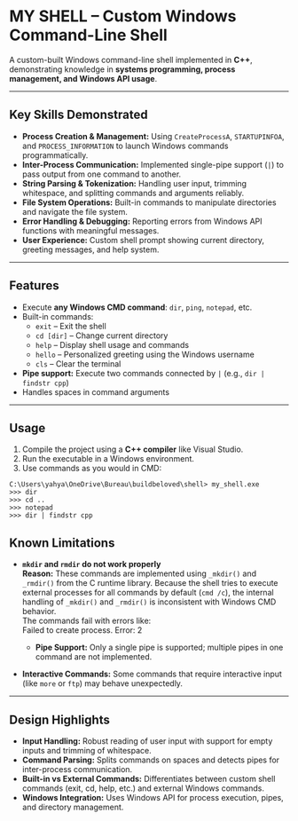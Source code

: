 # MY SHELL – Custom Windows Command-Line Shell

A custom-built Windows command-line shell implemented in **C++**, demonstrating knowledge in **systems programming, process management, and Windows API usage**.

---

## Key Skills Demonstrated

- **Process Creation & Management:** Using `CreateProcessA`, `STARTUPINFOA`, and `PROCESS_INFORMATION` to launch Windows commands programmatically.
- **Inter-Process Communication:** Implemented single-pipe support (`|`) to pass output from one command to another.
- **String Parsing & Tokenization:** Handling user input, trimming whitespace, and splitting commands and arguments reliably.
- **File System Operations:** Built-in commands to manipulate directories and navigate the file system.
- **Error Handling & Debugging:** Reporting errors from Windows API functions with meaningful messages.
- **User Experience:** Custom shell prompt showing current directory, greeting messages, and help system.

---

## Features

- Execute **any Windows CMD command**: `dir`, `ping`, `notepad`, etc.
- Built-in commands:
  - `exit` – Exit the shell
  - `cd [dir]` – Change current directory
  - `help` – Display shell usage and commands
  - `hello` – Personalized greeting using the Windows username
  - `cls` – Clear the terminal
- **Pipe support:** Execute two commands connected by `|` (e.g., `dir | findstr cpp`)
- Handles spaces in command arguments

---

## Usage

1. Compile the project using a **C++ compiler** like Visual Studio.
2. Run the executable in a Windows environment.
3. Use commands as you would in CMD:

```text
C:\Users\yahya\OneDrive\Bureau\buildbeloved\shell> my_shell.exe
>>> dir
>>> cd ..
>>> notepad
>>> dir | findstr cpp
```
## Known Limitations

- **`mkdir` and `rmdir` do not work properly**  
  **Reason:** These commands are implemented using `_mkdir()` and `_rmdir()` from the C runtime library. Because the shell tries to execute external processes for all commands by default (`cmd /c`), the internal handling of `_mkdir()` and `_rmdir()` is inconsistent with Windows CMD behavior.  
  The commands fail with errors like:  
  Failed to create process. Error: 2

  - **Pipe Support:** Only a single pipe is supported; multiple pipes in one command are not implemented.
- **Interactive Commands:** Some commands that require interactive input (like `more` or `ftp`) may behave unexpectedly.

---

## Design Highlights

- **Input Handling:** Robust reading of user input with support for empty inputs and trimming of whitespace.
- **Command Parsing:** Splits commands on spaces and detects pipes for inter-process communication.
- **Built-in vs External Commands:** Differentiates between custom shell commands (exit, cd, help, etc.) and external Windows commands.
- **Windows Integration:** Uses Windows API for process execution, pipes, and directory management.


